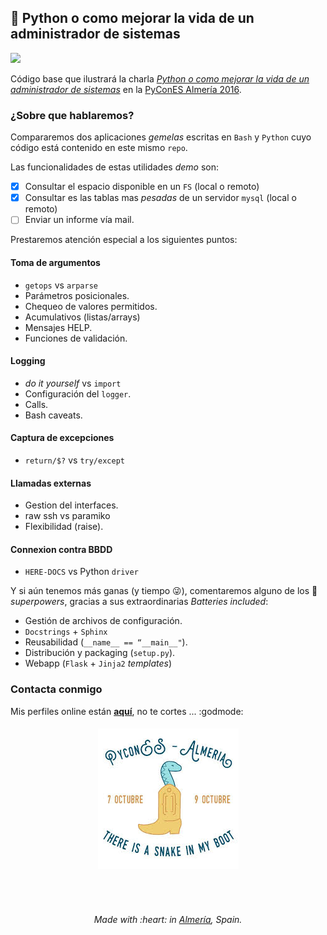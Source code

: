 ## :snake: Python o como mejorar la vida de un administrador de sistemas
[![][license-svg]][license-url]

Código base que ilustrará la charla [_Python o como mejorar la vida de un administrador de sistemas_](http://2016.es.pycon.org/es/schedule/python-o-como-mejorar-la-vida-de-un-administrador/) en la [PyConES Almería 2016](http://2016.es.pycon.org/).

### ¿Sobre que hablaremos?

Compararemos dos aplicaciones *gemelas* escritas en `Bash` y `Python` cuyo código está contenido en este mismo `repo`.

Las funcionalidades de estas utilidades *demo* son:

- [x] Consultar el espacio disponible en un `FS` (local o remoto)
- [x] Consultar es las tablas mas *pesadas* de un servidor `mysql` (local o remoto)
- [ ] Enviar un informe vía mail.

Prestaremos atención especial a los siguientes puntos:

#### Toma de argumentos

- `getops` vs `arparse`
- Parámetros posicionales.
- Chequeo de valores permitidos.
- Acumulativos (listas/arrays)
- Mensajes HELP.
- Funciones de validación.

#### Logging

- *do it yourself* vs `import`
- Configuración del `logger`.
- Calls.
- Bash caveats.

#### Captura de excepciones

- `return/$?` vs `try/except`

#### Llamadas externas

- Gestion del interfaces.
- raw ssh vs paramiko
- Flexibilidad (raise).

#### Connexion contra BBDD

- `HERE-DOCS` vs Python `driver`

Y si aún tenemos más ganas (y tiempo :stuck_out_tongue_winking_eye:), comentaremos alguno de los :snake: *superpowers*, gracias a sus extraordinarias *Batteries included*:

- Gestión de archivos de configuración.
- `Docstrings` + `Sphinx`
- Reusabilidad (`__name__ == “__main__"`).
- Distribución y packaging (`setup.py`).
- Webapp (`Flask` + `Jinja2` *templates*)

### Contacta conmigo

Mis perfiles online están [**aquí**](https://klashxx.github.io/about), no te cortes ... :godmode:

<h6 align="center">
<a href="http://2016.es.pycon.org/es/schedule/python-o-como-mejorar-la-vida-de-un-administrador/">
  <img src="https://github.com/klashxx/PyConES/blob/master/rspace/rspace/docs/images/pycones.jpg">
</a></h6>
<br>
<h6 align="center">
Made with :heart: in <a href="https://www.google.com/search?q=almeria&espv=2&biw=1217&bih=585&sa=X#tbm=isch&q=almeria+movies">Almería</a>, Spain.</h6>


[license-svg]: https://img.shields.io/badge/license-MIT-blue.svg
[license-url]: https://opensource.org/licenses/MIT
